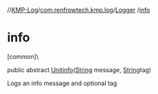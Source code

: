 //[KMP-Log](../../../index.md)/[com.renfrowtech.kmp.log](../index.md)/[Logger](index.md)
/[info](info.md)

# info

[common]\

public
abstract [Unit](https://kotlinlang.org/api/latest/jvm/stdlib/kotlin/-unit/index.html)[info](info.md)([String](https://developer.android.com/reference/kotlin/java/lang/String.html)
message, [String](https://developer.android.com/reference/kotlin/java/lang/String.html)tag)

Logs an info message and optional tag
